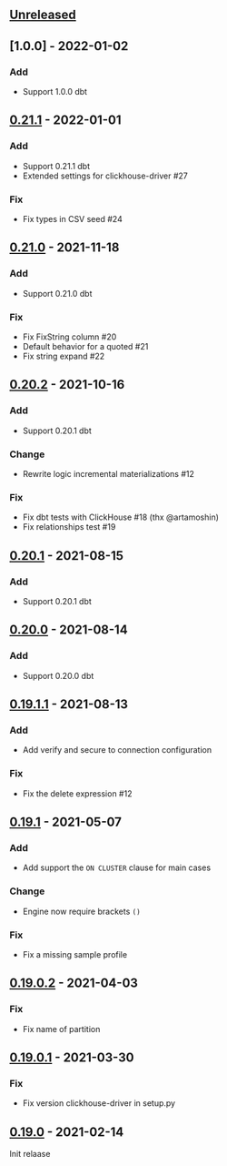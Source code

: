 ## [Unreleased]

## [1.0.0] - 2022-01-02

### Add
- Support 1.0.0 dbt

## [0.21.1] - 2022-01-01

### Add
- Support 0.21.1 dbt
- Extended settings for clickhouse-driver #27

### Fix
- Fix types in CSV seed #24

## [0.21.0] - 2021-11-18

### Add
- Support 0.21.0 dbt

### Fix
- Fix FixString column #20
- Default behavior for a quoted #21
- Fix string expand #22

## [0.20.2] - 2021-10-16

### Add
- Support 0.20.1 dbt

### Change
- Rewrite logic incremental materializations #12

### Fix
- Fix dbt tests with ClickHouse #18 (thx @artamoshin)
- Fix relationships test #19

## [0.20.1] - 2021-08-15

### Add
- Support 0.20.1 dbt

## [0.20.0] - 2021-08-14

### Add
- Support 0.20.0 dbt

## [0.19.1.1] - 2021-08-13

### Add
- Add verify and secure to connection configuration

### Fix
- Fix the delete expression #12

## [0.19.1] - 2021-05-07

### Add
- Add support the `ON CLUSTER` clause for main cases

### Change
- Engine now require brackets `()`

### Fix
- Fix a missing sample profile

## [0.19.0.2] - 2021-04-03

### Fix
- Fix name of partition

## [0.19.0.1] - 2021-03-30

### Fix
- Fix version clickhouse-driver in setup.py

## [0.19.0] - 2021-02-14

Init relaase

[Unreleased]: https://github.com/silentsokolov/dbt-clickhouse/compare/v1.0.0...HEAD
[0.21.1]: https://github.com/silentsokolov/dbt-clickhouse/compare/v0.21.1...v1.0.0
[0.21.1]: https://github.com/silentsokolov/dbt-clickhouse/compare/v0.21.0...v0.21.1
[0.21.0]: https://github.com/silentsokolov/dbt-clickhouse/compare/v0.20.2...v0.21.0
[0.20.2]: https://github.com/silentsokolov/dbt-clickhouse/compare/v0.20.1...v0.20.2
[0.20.1]: https://github.com/silentsokolov/dbt-clickhouse/compare/v0.20.0...v0.20.1
[0.20.0]: https://github.com/silentsokolov/dbt-clickhouse/compare/v0.19.1.1...v0.20.0
[0.19.1.1]: https://github.com/silentsokolov/dbt-clickhouse/compare/v0.19.1...v0.19.1.1
[0.19.1]: https://github.com/silentsokolov/dbt-clickhouse/compare/v0.19.0.2...v0.19.1
[0.19.0.2]: https://github.com/silentsokolov/dbt-clickhouse/compare/v0.19.0.1...v0.19.0.2
[0.19.0.1]: https://github.com/silentsokolov/dbt-clickhouse/compare/v0.19.0...v0.19.0.1
[0.19.0]: https://github.com/silentsokolov/dbt-clickhouse/compare/eb3020a...v0.19.0